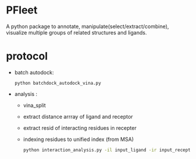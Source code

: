 # PFleet
A python package to annotate, manipulate(select/extract/combine), visualize multiple groups of related structures and ligands.

# protocol
* batch autodock: 
  ```bast
  python batchdock_autodock_vina.py
  ```
* analysis :
  * vina_split
  * extract distance arrray of ligand and receptor
  * extract resid of interacting residues in recepter
  * indexing residues to unified index (from MSA)
  
    ```bash 
    python interaction_analysis.py -il input_ligand -ir input_receptor [-o output_dir]
    ```